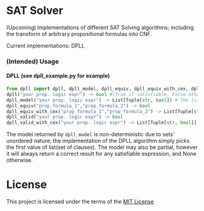 # SAT Solver

(Upcoming) Implementations of different SAT Solving algorithms; including the transform of arbitrary propositional formulas into CNF.

Current implementations: DPLL

### (Intended) Usage

#### DPLL (see dpll_example.py for example)
```python
from dpll import dpll, dpll_model, dpll_equiv, dpll_equiv_with_cex, dpll_valid, dpll_valid_with_cex
dpll("your prop. logic expr") -> bool #(True if satisfiable, False otherwise)
dpll_model("your prop. logic expr") -> List[Tuple[str, bool]] # The list of variables of the form (variable name, True/False)
dpll_equiv("prop_formula_1","prop_formula_2") -> bool
dpll_equiv_with_cex("prop_formula_1","prop_formula_2") -> List[Tuple[str, bool]]
dpll_valid("your prop. logic expr") -> bool
dpll_valid_with_cex("your prop. logic expr") -> List[Tuple[str, bool]]
```


The model returned by `dpll_model` is non-deterministic due to sets' unordered nature; the implementation of the DPLL algorithm simply picks the first value of list(set of clauses). The model may also be partial, however it will always return a correct result for any satisfiable expression, and None otherwise.
# License

This project is licensed under the terms of the [MIT License](LICENSE.md)


